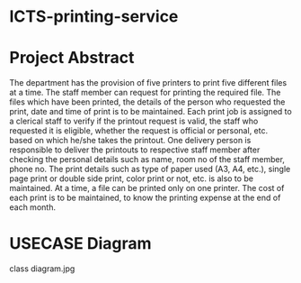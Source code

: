 # ICTS-printing-service
# Project Abstract
The department has the provision of five printers to print five different files at a time.   The staff member can request for printing the required file. The files which have been printed, the details of the person who requested the print, date  and time of print is to be maintained.  Each print job is assigned to a clerical staff to verify if the printout request is valid, the staff who requested it is eligible, whether the request is official or personal, etc. based on which he/she takes the printout. One delivery person is responsible to deliver the printouts to respective staff member after checking the personal details such as name, room no of the staff member, phone no. The print details such as type of paper used (A3, A4, etc.), single page print or double side print, color print or not, etc. is also to be maintained.  At a time, a file can be printed only on one printer. The cost of each print is to be maintained, to know the printing expense at the end of each month.

# USECASE Diagram
class diagram.jpg
